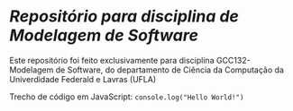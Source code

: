 # *Repositório para disciplina de Modelagem de Software*

<p align="start">Este repositório foi feito exclusivamente para disciplina GCC132-Modelagem de Software, do departamento de Ciência da Computação da Univerdidade Federald e Lavras (UFLA)</p>

Trecho de código em JavaScript:
`console.log("Hello World!")`




